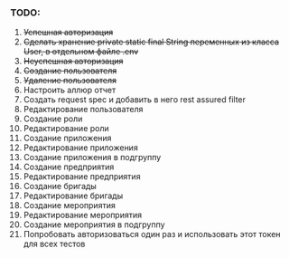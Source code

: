 ### TODO:
1. ~~Успешная авторизация~~
2. ~~Сделать хранение private static final String переменных из класса User, в отдельном файле .env~~
3. ~~Неуспешная авторизация~~
4. ~~Создание пользователя~~
5. ~~Удаление пользователя~~
6. Настроить аллюр отчет
7. Создать request spec и добавить в него rest assured filter
8. Редактирование пользователя
9. Создание роли
10. Редактирование роли
11. Создание приложения
12. Редактирование приложения
13. Создание приложения в подгруппу
14. Создание предприятия
15. Редактирование предприятия
16. Создание бригады
17. Редактирование бригады
18. Создание мероприятия
19. Редактирование мероприятия
20. Создание мероприятия в подгруппу
21. Попробовать авторизоваться один раз и использовать этот токен для всех тестов 